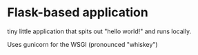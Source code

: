 # Flask-based application

tiny little application that spits out "hello world!" and runs locally. 

Uses gunicorn for the WSGI (pronounced "whiskey")